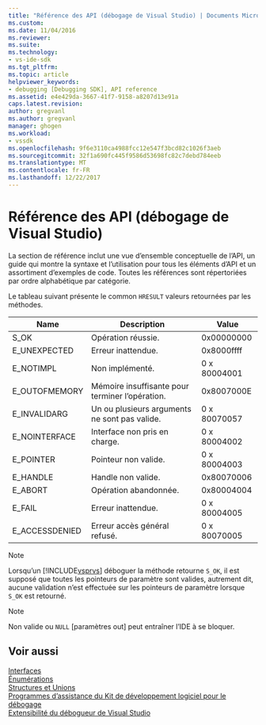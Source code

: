```yaml
---
title: "Référence des API (débogage de Visual Studio) | Documents Microsoft"
ms.custom: 
ms.date: 11/04/2016
ms.reviewer: 
ms.suite: 
ms.technology:
- vs-ide-sdk
ms.tgt_pltfrm: 
ms.topic: article
helpviewer_keywords:
- debugging [Debugging SDK], API reference
ms.assetid: e4e429da-3667-41f7-9158-a8207d13e91a
caps.latest.revision: 
author: gregvanl
ms.author: gregvanl
manager: ghogen
ms.workload:
- vssdk
ms.openlocfilehash: 9f6e3110ca4988fcc12e547f3bcd82c1026f3aeb
ms.sourcegitcommit: 32f1a690fc445f9586d53698fc82c7debd784eeb
ms.translationtype: MT
ms.contentlocale: fr-FR
ms.lasthandoff: 12/22/2017
---
```

# <a name="api-reference-visual-studio-debugging"></a>Référence des API (débogage de Visual Studio)
La section de référence inclut une vue d’ensemble conceptuelle de l’API, un guide qui montre la syntaxe et l’utilisation pour tous les éléments d’API et un assortiment d’exemples de code. Toutes les références sont répertoriées par ordre alphabétique par catégorie.  
  
 Le tableau suivant présente le common `HRESULT` valeurs retournées par les méthodes.  
  
|Name|Description|Value|  
|----------|-----------------|-----------|  
|S_OK|Opération réussie.|0x00000000|  
|E_UNEXPECTED|Erreur inattendue.|0x8000ffff|  
|E_NOTIMPL|Non implémenté.|0 x 80004001|  
|E_OUTOFMEMORY|Mémoire insuffisante pour terminer l’opération.|0x8007000E|  
|E_INVALIDARG|Un ou plusieurs arguments ne sont pas valide.|0 x 80070057|  
|E_NOINTERFACE|Interface non pris en charge.|0 x 80004002|  
|E_POINTER|Pointeur non valide.|0 x 80004003|  
|E_HANDLE|Handle non valide.|0x80070006|  
|E_ABORT|Opération abandonnée.|0x80004004|  
|E_FAIL|Erreur inattendue.|0 x 80004005|  
|E_ACCESSDENIED|Erreur accès général refusé.|0 x 80070005|  
  
> [!NOTE]
>  Lorsqu’un [!INCLUDE[vsprvs](../../../code-quality/includes/vsprvs_md.md)] déboguer la méthode retourne `S_OK`, il est supposé que toutes les pointeurs de paramètre sont valides, autrement dit, aucune validation n’est effectuée sur les pointeurs de paramètre lorsque `S_OK` est retourné.  
  
> [!NOTE]
>  Non valide ou `NULL` [paramètres out] peut entraîner l’IDE à se bloquer.  
  
## <a name="see-also"></a>Voir aussi  
 [Interfaces](../../../extensibility/debugger/reference/interfaces-visual-studio-debugging.md)   
 [Énumérations](../../../extensibility/debugger/reference/enumerations-visual-studio-debugging.md)   
 [Structures et Unions](../../../extensibility/debugger/reference/structures-and-unions.md)   
 [Programmes d’assistance du Kit de développement logiciel pour le débogage](../../../extensibility/debugger/reference/sdk-helpers-for-debugging.md)   
 [Extensibilité du débogueur de Visual Studio](../../../extensibility/debugger/visual-studio-debugger-extensibility.md)